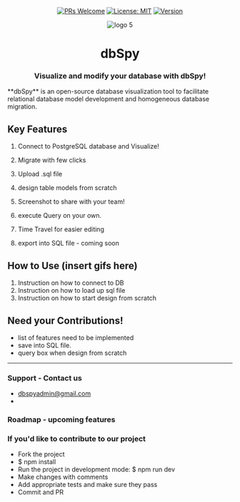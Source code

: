 <div align="center">

<a href="https://makeapullrequest.com">![PRs Welcome](https://img.shields.io/badge/PRs-welcome-brightgreen.svg?style=flat-square)</a>
<a href="https://opensource.org/licenses/MIT">![License: MIT](https://img.shields.io/badge/License-MIT-yellow.svg)</a>
<a href="https://img.shields.io/badge/version-1.0.1-blue">![Version](https://img.shields.io/badge/version-1.0.1-blue)</a>

</div>

<div align="center">
  
![logo 5](https://user-images.githubusercontent.com/11093217/179366043-624ba23a-408d-499a-a1aa-162acf56d247.jpg)

</div>
<h1 align="center">dbSpy</h1>

<h3 align="center">Visualize and modify your database with dbSpy!</h3>
**dbSpy** is an open-source database visualization tool to facilitate relational database model development and homogeneous database migration.

## Key Features

1. Connect to PostgreSQL database and Visualize!

2. Migrate with few clicks

3. Upload .sql file

4. design table models from scratch

5. Screenshot to share with your team!

6. execute Query on your own.

7. Time Travel for easier editing

8. export into SQL file - coming soon

## How to Use (insert gifs here)

1. Instruction on how to connect to DB
2. Instruction on how to load up sql file
3. Instruction on how to start design from scratch

## Need your Contributions!

- list of features need to be implemented
- save into SQL file.
- query box when design from scratch

---

### Support - Contact us

- dbspyadmin@gmail.com
-

### Roadmap - upcoming features

### If you'd like to contribute to our project

- Fork the project
- $ npm install
- Run the project in development mode: $ npm run dev
- Make changes with comments
- Add appropriate tests and make sure they pass
- Commit and PR
